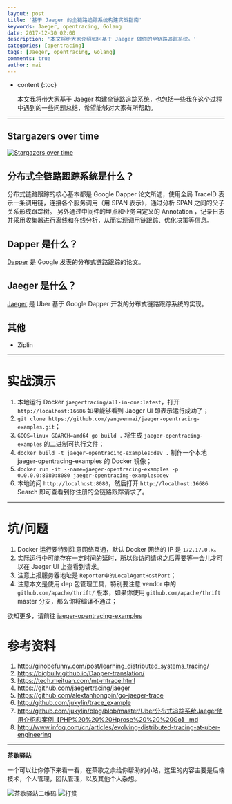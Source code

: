 ```yaml
---
layout: post
title: '基于 Jaeger 的全链路追踪系统构建实战指南'
keywords: Jaeger, opentracing, Golang
date: 2017-12-30 02:00
description: '本文将给大家介绍如何基于 Jaeger 做你的全链路追踪系统。'
categories: [opentracing]
tags: [Jaeger, opentracing, Golang]
comments: true
author: mai
---
```


* content
{:toc}

    本文我将带大家基于 Jaeger 构建全链路追踪系统，也包括一些我在这个过程中遇到的一些问题总结，希望能够对大家有所帮助。

----

## Stargazers over time

[![Stargazers over time](https://starcharts.herokuapp.com/yangwenmai/jaeger-opentracing-examples.svg)](https://starcharts.herokuapp.com/yangwenmai/jaeger-opentracing-examples)

## 分布式全链路跟踪系统是什么？

分布式链路跟踪的核心基本都是 Google Dapper 论文所述，使用全局 TraceID 表示一条调用链，连接各个服务调用（用 SPAN 表示），通过分析 SPAN 之间的父子关系形成跟踪树。
另外通过中间件的埋点和业务自定义的 Annotation ，记录日志并采用收集器进行离线和在线分析，从而实现调用链跟踪、优化决策等信息。

## Dapper 是什么？

[Dapper](https://github.com/bigbully/Dapper-translation) 是 Google 发表的分布式链路跟踪的论文。

## Jaeger 是什么？

[Jaeger](https://github.com/jaegertracing/jaeger) 是 Uber 基于 Google Dapper 开发的分布式链路跟踪系统的实现。

## 其他

- Ziplin

----

# 实战演示

1. 本地运行 Docker `jaegertracing/all-in-one:latest`，打开 `http://localhost:16686` 如果能够看到 Jaeger UI 即表示运行成功了；
2. `git clone https://github.com/yangwenmai/jaeger-opentracing-examples.git`；
3. `GOOS=linux GOARCH=amd64 go build .` 将生成 `jaeger-opentracing-examples` 的二进制可执行文件；
4. `docker build -t jaeger-opentracing-examples:dev .` 制作一个本地 jaeger-opentracing-examples 的 Docker 镜像；
5. `docker run -it --name=jaeger-opentracing-examples -p 0.0.0.0:8080:8080 jaeger-opentracing-examples:dev`
6. 本地访问 `http://localhost:8080`，然后打开 `http://localhost:16686` Search 即可查看到你注册的全链路跟踪请求了。

----

# 坑/问题

1. Docker 运行要特别注意网络互通，默认 Docker 网络的 IP 是 `172.17.0.x`。
2. 实际运行中可能存在一定时间的延时，所以你访问请求之后需要等一会儿才可以在 Jaeger UI 上查看到请求。
3. 注意上报服务器地址是 `Reporter中的LocalAgentHostPort`；
4. 注意本文是使用 dep 包管理工具，特别要注意 vendor 中的 `github.com/apache/thrift/` 版本，如果你使用 `github.com/apache/thrift` master 分支，那么你将编译不通过；

欲知更多，请前往 [jaeger-opentracing-examples](https://github.com/yangwenmai/jaeger-opentracing-examples)

# 参考资料

1. http://ginobefunny.com/post/learning_distributed_systems_tracing/
2. https://bigbully.github.io/Dapper-translation/
3. https://tech.meituan.com/mt-mtrace.html
4. https://github.com/jaegertracing/jaeger
5. https://github.com/alextanhongpin/go-jaeger-trace
6. http://github.com/jukylin/trace_example
7. http://github.com/jukylin/blog/blob/master/Uber分布式追踪系统Jaeger使用介绍和案例【PHP%20%20%20Hprose%20%20%20Go】.md
8. http://www.infoq.com/cn/articles/evolving-distributed-tracing-at-uber-engineering

----

**茶歇驿站**

一个可以让你停下来看一看，在茶歇之余给你帮助的小站，这里的内容主要是后端技术，个人管理，团队管理，以及其他个人杂想。

![茶歇驿站二维码](http://oqos7hrvp.bkt.clouddn.com/blog/tech_tea.jpg)
![打赏](http://oqos7hrvp.bkt.clouddn.com/blog/money.jpg)
